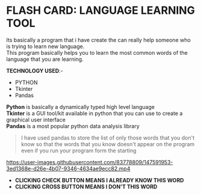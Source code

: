 # FLASH CARD: LANGUAGE LEARNING TOOL
Its basically a program that i have create the can really help someone who is trying to learn new language. <br />
This program basically helps you to learn the most common words of the language that you are learning.<br />

**TECHNOLOGY USED**:-
- PYTHON
- Tkinter
- Pandas

**Python** is basically a dynamically typed high level language<br />
**Tkinter** is a GUI tool/kit available in python that you can use to create a graphical user interface<br />
**Pandas** is a most popular python data analysis library<br />

>I have used pandas to store the list of only those words that you don't know so that the words that you know
doesn't appear on the program even if you run your program form the starting


https://user-images.githubusercontent.com/83778809/147591953-3ed1368e-d26e-4b07-9346-4634ae9ecc82.mp4

- **CLICKING CHECK BUTTON MEANS I ALREADY KNOW THIS WORD**
- **CLICKING CROSS BUTTON MEANS I DON'T THIS WORD**


